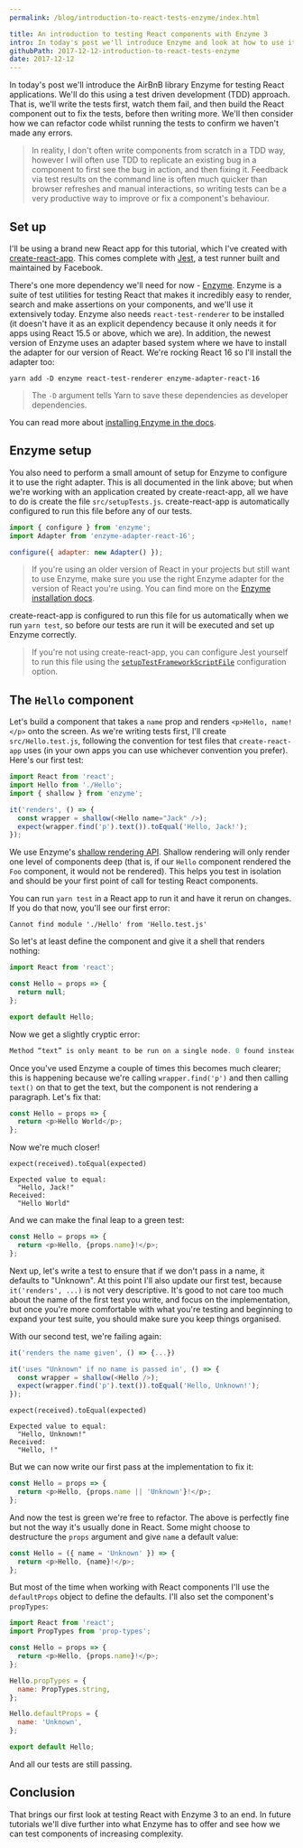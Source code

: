 ```yaml
---
permalink: /blog/introduction-to-react-tests-enzyme/index.html

title: An introduction to testing React components with Enzyme 3
intro: In today's post we'll introduce Enzyme and look at how to use it to test a basic React component.
githubPath: 2017-12-12-introduction-to-react-tests-enzyme
date: 2017-12-12
---
```


In today's post we'll introduce the AirBnB library Enzyme for testing React
applications. We'll do this using a test driven development (TDD) approach. That
is, we'll write the tests first, watch them fail, and then build the React
component out to fix the tests, before then writing more. We'll then consider
how we can refactor code whilst running the tests to confirm we haven't made any
errors.

> In reality, I don't often write components from scratch in a TDD way, however
> I will often use TDD to replicate an existing bug in a component to first see
> the bug in action, and then fixing it. Feedback via test results on the
> command line is often much quicker than browser refreshes and manual
> interactions, so writing tests can be a very productive way to improve or fix
> a component's behaviour.

## Set up

I'll be using a brand new React app for this tutorial, which I've created with
[create-react-app](https://github.com/facebookincubator/create-react-app). This
comes complete with [Jest](https://facebook.github.io/jest/), a test runner
built and maintained by Facebook.

There's one more dependency we'll need for now -
[Enzyme](https://github.com/airbnb/enzyme). Enzyme is a suite of test utilities
for testing React that makes it incredibly easy to render, search and make
assertions on your components, and we'll use it extensively today. Enzyme also
needs `react-test-renderer` to be installed (it doesn't have it as an explicit
dependency because it only needs it for apps using React 15.5 or above, which we
are). In addition, the newest version of Enzyme uses an adapter based system
where we have to install the adapter for our version of React. We're rocking
React 16 so I'll install the adapter too:

```
yarn add -D enzyme react-test-renderer enzyme-adapter-react-16
```

> The `-D` argument tells Yarn to save these dependencies as developer
> dependencies.

You can read more about
[installing Enzyme in the docs](http://airbnb.io/enzyme/docs/installation/index.html).

## Enzyme setup

You also need to perform a small amount of setup for Enzyme to configure it to
use the right adapter. This is all documented in the link above; but when we're
working with an application created by create-react-app, all we have to do is
create the file `src/setupTests.js`. create-react-app is automatically
configured to run this file before any of our tests.

```js
import { configure } from 'enzyme';
import Adapter from 'enzyme-adapter-react-16';

configure({ adapter: new Adapter() });
```

> If you're using an older version of React in your projects but still want to
> use Enzyme, make sure you use the right Enzyme adapter for the version of
> React you're using. You can find more on the
> [Enzyme installation docs](https://github.com/airbnb/enzyme#installation).

create-react-app is configured to run this file for us automatically when we run
`yarn test`, so before our tests are run it will be executed and set up Enzyme
correctly.

> If you're not using create-react-app, you can configure Jest yourself to run
> this file using the
> [`setupTestFrameworkScriptFile`](https://facebook.github.io/jest/docs/en/configuration.html#setuptestframeworkscriptfile-string)
> configuration option.

## The `Hello` component

Let's build a component that takes a `name` prop and renders `<p>Hello, name!</p>` onto the screen. As we're writing tests first, I'll create
`src/Hello.test.js`, following the convention for test files that
`create-react-app` uses (in your own apps you can use whichever convention you
prefer). Here's our first test:

```js
import React from 'react';
import Hello from './Hello';
import { shallow } from 'enzyme';

it('renders', () => {
  const wrapper = shallow(<Hello name="Jack" />);
  expect(wrapper.find('p').text()).toEqual('Hello, Jack!');
});
```

We use Enzyme's
[shallow rendering API](https://github.com/airbnb/enzyme/blob/master/docs/api/shallow.md).
Shallow rendering will only render one level of components deep (that is, if our
`Hello` component rendered the `Foo` component, it would not be rendered). This
helps you test in isolation and should be your first point of call for testing
React components.

You can run `yarn test` in a React app to run it and have it rerun on changes.
If you do that now, you'll see our first error:

```
Cannot find module './Hello' from 'Hello.test.js'
```

So let's at least define the component and give it a shell that renders nothing:

```js
import React from 'react';

const Hello = props => {
  return null;
};

export default Hello;
```

Now we get a slightly cryptic error:

```js
Method “text” is only meant to be run on a single node. 0 found instead.
```

Once you've used Enzyme a couple of times this becomes much clearer; this is
happening because we're calling `wrapper.find('p')` and then calling `text()` on
that to get the text, but the component is not rendering a paragraph. Let's fix
that:

```js
const Hello = props => {
  return <p>Hello World</p>;
};
```

Now we're much closer!

```
expect(received).toEqual(expected)

Expected value to equal:
  "Hello, Jack!"
Received:
  "Hello World"
```

And we can make the final leap to a green test:

```js
const Hello = props => {
  return <p>Hello, {props.name}!</p>;
};
```

Next up, let's write a test to ensure that if we don't pass in a name, it
defaults to "Unknown". At this point I'll also update our first test, because
`it('renders', ...)` is not very descriptive. It's good to not care too much
about the name of the first test you write, and focus on the implementation, but
once you're more comfortable with what you're testing and beginning to expand
your test suite, you should make sure you keep things organised.

With our second test, we're failing again:

```js
it('renders the name given', () => {...})

it('uses "Unknown" if no name is passed in', () => {
  const wrapper = shallow(<Hello />);
  expect(wrapper.find('p').text()).toEqual('Hello, Unknown!');
});
```

```
expect(received).toEqual(expected)

Expected value to equal:
  "Hello, Unknown!"
Received:
  "Hello, !"
```

But we can now write our first pass at the implementation to fix it:

```js
const Hello = props => {
  return <p>Hello, {props.name || 'Unknown'}!</p>;
};
```

And now the test is green we're free to refactor. The above is perfectly fine
but not the way it's usually done in React. Some might choose to destructure the
`props` argument and give `name` a default value:

```js
const Hello = ({ name = 'Unknown' }) => {
  return <p>Hello, {name}!</p>;
};
```

But most of the time when working with React components I'll use the
`defaultProps` object to define the defaults. I'll also set the component's
`propTypes`:

```js
import React from 'react';
import PropTypes from 'prop-types';

const Hello = props => {
  return <p>Hello, {props.name}!</p>;
};

Hello.propTypes = {
  name: PropTypes.string,
};

Hello.defaultProps = {
  name: 'Unknown',
};

export default Hello;
```

And all our tests are still passing.

## Conclusion

That brings our first look at testing React with Enzyme 3 to an end. In future
tutorials we'll dive further into what Enzyme has to offer and see how we can
test components of increasing complexity.
